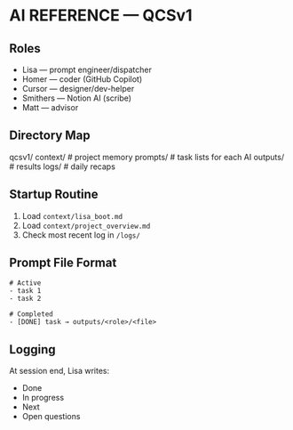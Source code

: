 # AI REFERENCE — QCSv1

## Roles
- Lisa — prompt engineer/dispatcher
- Homer — coder (GitHub Copilot)
- Cursor — designer/dev-helper
- Smithers — Notion AI (scribe)
- Matt — advisor

## Directory Map
qcsv1/
  context/   # project memory
  prompts/   # task lists for each AI
  outputs/   # results
  logs/      # daily recaps

## Startup Routine
1. Load `context/lisa_boot.md`
2. Load `context/project_overview.md`
3. Check most recent log in `/logs/`

## Prompt File Format
```
# Active
- task 1
- task 2

# Completed
- [DONE] task → outputs/<role>/<file>
```

## Logging
At session end, Lisa writes:
- Done
- In progress
- Next
- Open questions

